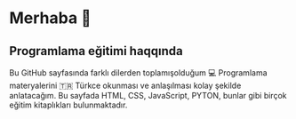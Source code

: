 # Merhaba 👋

## Programlama eğitimi haqqında

Bu GitHub sayfasında farklı dilerden toplamışolduğum 💻 Programlama materyalerini 🇹🇷 Türkce okunması ve anlaşılması kolay
şekilde anlatacağım. Bu sayfada HTML, CSS, JavaScript, PYTON, bunlar gibi birçok eğitim kitaplıkları bulunmaktadır.

<!--
**amilesgerli/amilesgerli** is a ✨ _special_ ✨ repository because its `README.md` (this file) appears on your GitHub profile.

Here are some ideas to get you started:

- 🔭 I’m currently working on ...
- 🌱 I’m currently learning ...
- 👯 I’m looking to collaborate on ...
- 🤔 I’m looking for help with ...
- 💬 Ask me about ...
- 📫 How to reach me: ...
- 😄 Pronouns: ...
- ⚡ Fun fact: ...
-->
